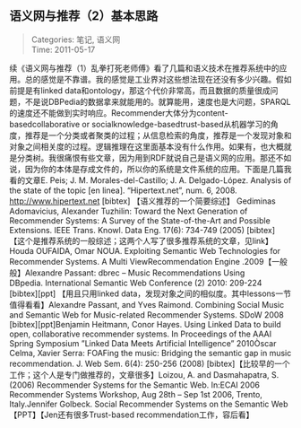 语义网与推荐（2）基本思路
---
    
> Categories: 笔记, 语义网  
> Time: 2011-05-17
    
续《语义网与推荐（1）乱拳打死老师傅》看了几篇和语义技术在推荐系统中的应用。总的感觉是不靠谱。我的感觉是工业界对这些想法现在还没有多少兴趣。假如前提是有linked data和ontology，那这个代价非常高，而且数据的质量很成问题，不是说DBPedia的数据拿来就能用的。就算能用，速度也是大问题，SPARQL的速度还不能做到实时响应。Recommender大体分为content-basedcollaborative or socialknowledge-basedtrust-based从机器学习的角度，推荐是一个分类或者聚类的过程；从信息检索的角度，推荐是一个发现对象和对象之间相关度的过程。逻辑推理在这里面基本没有什么作用。如果有，也大概就是分类树。我很痛恨有些文章，因为用到RDF就说自己是语义网的应用。那还不如说，因为你的本体是存成文件的，所以你的系统是文件系统的应用。下面是几篇我看的文章E. Peis; J. M. Morales-del-Castillo; J. A. Delgado-López. Analysis of the state of the topic [en linea]. “Hipertext.net”, num. 6, 2008. <http://www.hipertext.net> [bibtex] 【语义推荐的一个简要综述】     Gediminas Adomavicius, Alexander Tuzhilin: Toward the Next Generation of Recommender Systems: A Survey of the State-of-the-Art and Possible Extensions. IEEE Trans. Knowl. Data Eng. 17(6): 734-749 (2005) [bibtex] 【这个是推荐系统的一般综述；这两个人写了很多推荐系统的文章，见link】Houda OUFAIDA, Omar NOUA. Exploiting Semantic Web Technologies for Recommender Systems. A Multi ViewRecommendation Engine .2009【一般般】Alexandre Passant: dbrec – Music Recommendations Using DBpedia. International Semantic Web Conference (2) 2010: 209-224 [bibtex][ppt] 【用且只用linked data，发现对象之间的相似度。其中lessons一节值得看看】Alexandre Passant, and Yves Raimond. Combining Social Music and Semantic Web for Music-related Recommender Systems. SDoW 2008 [bibtex][ppt]Benjamin Heitmann, Conor Hayes. Using Linked Data to build open, collaborative recommender systems. In Proceedings of the AAAI Spring Symposium ”Linked Data Meets Artificial Intelligence” 2010Òscar Celma, Xavier Serra: FOAFing the music: Bridging the semantic gap in music recommendation. J. Web Sem. 6(4): 250-256 (2008) [bibtex]【比较早的一个工作；这个人是专门做推荐的，文章很多】Loizou, A. and Dasmahapatra, S. (2006) Recommender Systems for the Semantic Web. In:ECAI 2006 Recommender Systems Workshop, Aug 28th – Sep 1st 2006, Trento, Italy.Jennifer Golbeck. Social Recommender Systems on the Semantic Web 【PPT】【Jen还有很多Trust-based recommendation工作，容后看】     
    